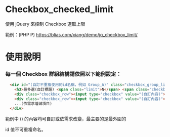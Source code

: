 # Checkbox_checked_limit
使用 jQuery 來控制 Checkbox 選取上限

範例：(PHP P)
https://blias.com/xiang/demo/jq_checkbox_limit/

# 使用說明
### 每一個 Checkbox 群組結構請依照以下範例設定：
```HTML
  <div id="(自訂不重複使用的id名稱，例如 Group_A)" class="checkbox_group_limit" limit="(此 Checkbox 群組選取上限值，填入正整數即可 例如:3)">
    <h3>最多選(自訂標題) <span class="limit">N</span> <span class="checkbox_counts"></span><span class="show_message"></span></h3>
    <div class="checkbox_row"><input type="checkbox" value="(自訂內容)"><label >(自訂內容)</label></div>
    <div class="checkbox_row"><input type="checkbox" value="(自訂內容)"><label >(自訂內容)</label></div>
    ...(依需求增減項目)
  </div>
```
範例中 () 的內容均可自訂或依需求改變，最主要的是最外圍的 <div> id 值不可重複命名。
